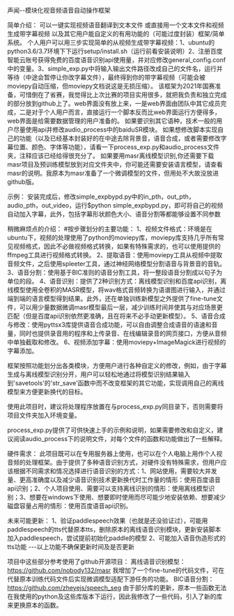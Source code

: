 声闻--模块化视音频语音自动操作框架

简单介绍：
可以一键实现视频语音翻译到文本文件 或直接用一个文本文件和视频生成带字幕视频 以及其它用户能自定义的有用功能的（可能过度封装）框架/简单系统。
个人用户可以用三步实现简单的从视频生成带字幕视频：1、ubuntu的python3.6/3.7环境下下运行setup/install.sh（运行前看安装说明）2、注册百度智能云账号获得免费的百度语音识别api使用量，并对应修改general_config.conf中的变量。3、simple_exp.py中将输入输出文件路径改成自己的文件名，运行并等待（中途会暂停让你改字幕文件），最终得到你的带字幕视频（可能会被moviepy自动压缩，但moviepy文档说这是无损压缩）。
该框架为2021年国赛准备，可惜倒在了省赛，我觉得比上次比赛的项目实用很多，就把我负责和独立完成的部分放到github上了。web界面没有放上来，一是web界面由团队中其它成员完成，二是对于个人用户而言，直接运行一个脚本反而比web界面运行方便得多，web界面是给需要数据管理的用户准备的。
如果要识别其它语种，技术一般的用户尽量使用api并修改audio_process中的baiduSR模块。
如果想修改脚本实现自己的功能（以及已经基本封装好的在中途去除背景音，语音合成，或者需要修改字幕位置、颜色、字体等功能），请看一下process_exp.py和audio_process文件夹，注释应该已经给得很充分了。
如果要用masr离线模型识别,你还需要下载masr项目及预训练模型放到对应文件夹中，你可能还需要安装语言模型，请查看masr的说明。我原本为masr准备了一个微调模型的文件，但用处不大故没放进github版。

示例：
安装完成后，修改simple_expbypd.py中的in_pth，out_pth，audio_pth，out_video，运行$python simple_expbypd.py，即可将自己的视频自动加入字幕，此外，包括字幕形状颜色大小、语音分割等都能够设置不同参数

稍微麻烦点的介绍：
#按步骤划分的主要功能：
1、视频文件格式：环境是在ubuntu下，视频的处理使用了python的moviepy库，moviepy库支持几乎所有常见视频格式，因此不必做视频格式转换，如果有特殊需求的，也可以使用提供的ffmpeg工具进行视频格式转换。
2、提取语音：使用moviepy工具从视频中提取音频文件，之后使用spleeter工具，通过神经网络模型分割语音与背景音的音轨。
3、语音分割：使用基于BIC准则的语音分割工具，将一整段语音分割成以句子为单位的段。
4、语音识别：提供了2种识别方式：离线模型识别和百度api识别，离线模型使用全卷积的MASR模型，将wav格式音频转换为语谱图进行输入，并通过端到端的语言模型得到结果。此外，还在单独训练新模型之外提供了fine-tune文件，可以用少量数据微调masr模型最后一层，减少训练时间并使其与对应场景更匹配（但是百度api识别依然更准确，且在将来不必手动更新模型）。
5、语音合成与修改：使用pyttsx3库提供语音合成功能，可以自由调整合成语音的语速和音量，同时也提供录音用的程序和上传录音、在线编辑录音的网页接口，方便从音频中单独截取和修改。
6、视频添加字幕：使用moviepy+ImageMagick进行视频的字幕添加。

框架按照功能划分出各类模块，方便用户进行各种自定义的修改，例如，由于字幕生成与离线模型识别分开，用户可以轻松地通过将模型识别结果输入到'savetools'的'str_save'函数中而不改变框架的其它功能，实现调用自己的离线模型来方便更新换代的目标。

使用此项目时，建议将处理程序放置在与process_exp.py同目录下，否则需要将项目文件夹加入环境变量。

process_exp.py提供了可供快速上手的示例和说明，如果需要修改和自定义，建议阅读audio_process下的说明文件，对每个文件的函数和功能做出了一些解释。

硬件需求：
此项目既可以在专用服务器上使用，也可以在个人电脑上用作个人视音频的处理框架。由于提供了多种语音识别方式，对硬件没有特殊需求，但用户应该根据不同需求和情况选择进行语音识别的方式：1、网站使用，需要较大并发量、更高准确度以及减少语音识别技术更新换代时工作量的情形：使用百度语音api识别；2、个人项目使用、需要可以支持离线识别的情形：使用离线模型识别；3、想要在windows下使用、想要即时使用而尽可能少地安装依赖、想要减少磁盘容量占用的情形：使用百度语音api识别。


未来可能更新：
1、验证paddlespeech效果（也就是还没验证过），可能用paddlespeech的tts代替原本tts，删除原本的离线语音识别模块，更新安装脚本加入paddlespeech，尝试提前初始化paddle的模型
2、可能加入语音伪造形式的tts功能
---以上功能不确保更新时间及是否更新


项目中这些部分参考使用了github开源项目：
离线语音识别模型：https://github.com/nobody132/masr
	我增加了一个fine-tune的代码文件，可在代替原本训练代码文件后实现微调模型适配下游任务的功能。
BIC语音分割：https://github.com/zheyejs/speech_seg
	由于部分库的更新，原本一些函数无法在我使用的python及这些库版本下运行，因此我修改了一些代码，引入了新的库来更换原本的函数。
